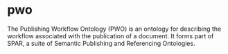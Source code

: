 # pwo
The Publishing Workflow Ontology (PWO) is an ontology for describing the workflow associated with the publication of a document. It forms part of SPAR, a suite of Semantic Publishing and Referencing Ontologies.
